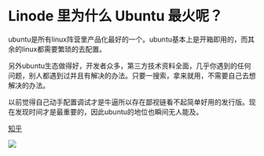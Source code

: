 # Linode 里为什么 Ubuntu 最火呢？
ubuntu是所有linux阵营里产品化最好的一个。ubuntu基本上是开箱即用的，而其余的linux都需要繁琐的去配置。

另外ubuntu生态做得好，开发者众多，第三方技术资料全面，几乎你遇到的任何问题，别人都遇到过并且有解决的办法。只要一搜索，拿来就用，不需要自己去想解决的办法。

以前觉得自己动手配置调试才是牛逼所以存在鄙视链看不起简单好用的发行版。现在发现时间才是最重要的，因此ubuntu的地位也瞬间无人能及。

[知乎](https://www.zhihu.com/question/21421588/answer/580590627)

![](https://ww2.sinaimg.cn/large/005BYqpggy1g03ogsl3yoj30ru09xq49.jpg)
